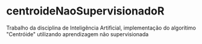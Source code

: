 # centroideNaoSupervisionadoR
Trabalho da disciplina de Inteligência Artificial, implementação do algorítimo "Centróide" utilizando aprendizagem não supervisionada
